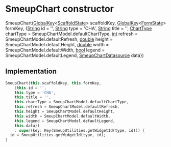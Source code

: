 


# SmeupChart constructor







SmeupChart([GlobalKey](https://api.flutter.dev/flutter/widgets/GlobalKey-class.html)&lt;[ScaffoldState](https://api.flutter.dev/flutter/material/ScaffoldState-class.html)> scaffoldKey, [GlobalKey](https://api.flutter.dev/flutter/widgets/GlobalKey-class.html)&lt;[FormState](https://api.flutter.dev/flutter/widgets/FormState-class.html)> formKey, {[String](https://api.flutter.dev/flutter/dart-core/String-class.html) id = '', [String](https://api.flutter.dev/flutter/dart-core/String-class.html) type = 'CHA', [String](https://api.flutter.dev/flutter/dart-core/String-class.html) title = '', [ChartType](../../smeup_models_widgets_smeup_chart_model/ChartType.md) chartType = SmeupChartModel.defaultChartType, [int](https://api.flutter.dev/flutter/dart-core/int-class.html) refresh = SmeupChartModel.defaultRefresh, [double](https://api.flutter.dev/flutter/dart-core/double-class.html) height = SmeupChartModel.defaultHeight, [double](https://api.flutter.dev/flutter/dart-core/double-class.html) width = SmeupChartModel.defaultWidth, [bool](https://api.flutter.dev/flutter/dart-core/bool-class.html) legend = SmeupChartModel.defaultLegend, [SmeupChartDatasource](../../smeup_models_widgets_smeup_chart_datasource/SmeupChartDatasource-class.md) data})





## Implementation

```dart
SmeupChart(this.scaffoldKey, this.formKey,
    {this.id = '',
    this.type = 'CHA',
    this.title = '',
    this.chartType = SmeupChartModel.defaultChartType,
    this.refresh = SmeupChartModel.defaultRefresh,
    this.height = SmeupChartModel.defaultHeight,
    this.width = SmeupChartModel.defaultWidth,
    this.legend = SmeupChartModel.defaultLegend,
    this.data})
    : super(key: Key(SmeupUtilities.getWidgetId(type, id))) {
  id = SmeupUtilities.getWidgetId(type, id);
}
```







